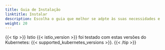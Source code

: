 ```yaml
---
title: Guia de Instalação
linktitle: Instalar
description: Escolha o guia que melhor se adpte às suas necessidades e plataforma.
weight: 20
---
```


{{< tip >}}
Istio {{< istio_version >}} foi testado com estas versões do Kubernetes:
{{< supported_kubernetes_versions >}}.
{{< /tip >}}
